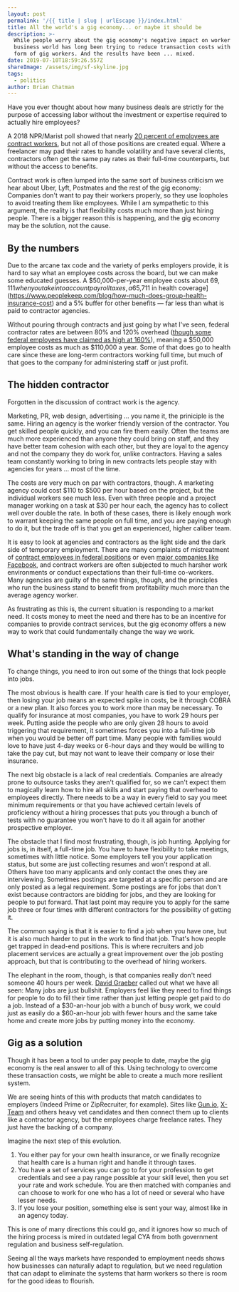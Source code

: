 ```yaml
---
layout: post
permalink: '/{{ title | slug | urlEscape }}/index.html'
title: All the world's a gig economy... or maybe it should be
description: >-
  While people worry about the gig economy's negative impact on worker pay, the
  business world has long been trying to reduce transaction costs with their own
  form of gig workers. And the results have been ... mixed.
date: 2019-07-10T18:59:26.557Z
shareImage: /assets/img/sf-skyline.jpg
tags:
  - politics
author: Brian Chatman
---
```

Have you ever thought about how many business deals are strictly for the purpose of accessing labor without the investment or expertise required to actually hire employees?

A 2018 NPR/Marist poll showed that nearly [20 percent of employees are contract workers](https://www.npr.org/2018/01/22/578825135/rise-of-the-contract-workers-work-is-different-now), but not all of those positions are created equal. Where a freelancer may pad their rates to handle volatility and have several clients, contractors often get the same pay rates as their full-time counterparts, but without the access to benefits.

Contract work is often lumped into the same sort of business criticism we hear about Uber, Lyft, Postmates and the rest of the gig economy: Companies don't want to pay their workers properly, so they use loopholes to avoid treating them like employees. While I am sympathetic to this argument, the reality is that flexibility costs much more than just hiring people. There is a bigger reason this is happening, and the gig economy may be the solution, not the cause. 

## By the numbers

Due to the arcane tax code and the variety of perks employers provide, it is hard to say what an employee costs across the board, but we can make some educated guesses. A $50,000-per-year employee costs about $69,111 when you take into account payroll taxes, a 6% retirement match, [$5,711 in health coverage](https://www.peoplekeep.com/blog/how-much-does-group-health-insurance-cost) and a 5% buffer for other benefits — far less than what is paid to contractor agencies.

Without pouring through contracts and just going by what I've seen, federal contractor rates are between 80% and 120% overhead ([though some federal employees have claimed as high at 160%](https://forum.federalsoup.com/default.aspx?g=posts&t=61874#post714185)), meaning a $50,000 employee costs as much as $110,000 a year. Some of that does go to health care since these are long-term contractors working full time, but much of that goes to the company for administering staff or just profit.

## The hidden contractor

Forgotten in the discussion of contract work is the agency. 

Marketing, PR, web design, advertising ... you name it, the priniciple is the same. Hiring an agency is the worker friendly version of the contractor. You get skilled people quickly, and you can fire them easily. Often the teams are much more experienced than anyone they could bring on staff, and they have better team cohesion with each other, but they are loyal to the agency and not the company they do work for, unlike contractors. Having a sales team constantly working to bring in new contracts lets people stay with agencies for years ... most of the time. 

The costs are very much on par with contractors, though. A marketing agency could cost $110 to $500 per hour based on the project, but the individual workers see much less. Even with three people and a project manager working on a task at $30 per hour each, the agency has to collect well over double the rate. In both of these cases, there is likely enough work to warrant keeping the same people on full time, and you are paying enough to do it, but the trade off is that you get an experienced, higher caliber team.

It is easy to look at agencies and contractors as the light side and the dark side of temporary employment. There are many complaints of mistreatment of [contract employees in federal positions](https://www.contractormisconduct.org/about-fcmd) or even [major companies like Facebook](https://www.theverge.com/2019/6/19/18681845/facebook-moderator-interviews-video-trauma-ptsd-cognizant-tampa), and contract workers are often subjected to much harsher work environments or conduct expectations than their full-time co-workers. Many agencies are guilty of the same things, though, and the principles who run the business stand to benefit from profitability much more than the average agency worker.

As frustrating as this is, the current situation is responding to a market need. It costs money to meet the need and there has to be an incentive for companies to provide contract services, but the gig economy offers a new way to work that could fundamentally change the way we work.

## What's standing in the way of change

To change things, you need to iron out some of the things that lock people into jobs.

The most obvious is health care. If your health care is tied to your employer, then losing your job means an expected spike in costs, be it through COBRA or a new plan. It also forces you to work more than may be necessary. To qualify for insurance at most companies, you have to work 29 hours per week. Putting aside the people who are only given 28 hours to avoid triggering that requirement, it sometimes forces you into a full-time job when you would be better off part time. Many people with families would love to have just 4-day weeks or 6-hour days and they would be willing to take the pay cut, but may not want to leave their company or lose their insurance.

The next big obstacle is a lack of real credentials. Companies are already prone to outsource tasks they aren't qualified for, so we can't expect them to magically learn how to hire all skills and start paying that overhead to employees directly. There needs to be a way in every field to say you meet minimum requirements or that you have achieved certain levels of proficiency without a hiring processes that puts you through a bunch of tests with no guarantee you won't have to do it all again for another prospective employer.

The obstacle that I find most frustrating, though, is job hunting. Applying for jobs is, in itself, a full-time job. You have to have flexibility to take meetings, sometimes with little notice. Some employers tell you your application status, but some are just collecting resumes and won't respond at all. Others have too many applicants and only contact the ones they are interviewing. Sometimes postings are targeted at a specific person and are only posted as a legal requirement. Some postings are for jobs that don't exist because contractors are bidding for jobs, and they are looking for people to put forward. That last point may require you to apply for the same job three or four times with different contractors for the possibility of getting it.

The common saying is that it is easier to find a job when you have one, but it is also much harder to put in the work to find that job. That's how people get trapped in dead-end positions. This is where recruiters and job placement services are actually a great improvement over the job posting approach, but that is contributing to the overhead of hiring workers.

The elephant in the room, though, is that companies really don't need someone 40 hours per week. [David Graeber](https://en.wikipedia.org/wiki/Bullshit_Jobs) called out what we have all seen: Many jobs are just bullshit. Employers feel like they need to find things for people to do to fill their time rather than just letting people get paid to do a job. Instead of a $30-an-hour job with a bunch of busy work, we could just as easily do a $60-an-hour job with fewer hours and the same take home and create more jobs by putting money into the economy.

## Gig as a solution

Though it has been a tool to under pay people to date, maybe the gig economy is the real answer to all of this. Using technology to overcome these transaction costs, we might be able to create a much more resilient system. 

We are seeing hints of this with products that match candidates to employers (Indeed Prime or ZipRecruiter, for example). Sites like [Gun.io](https://www.gun.io/), [X-Team](https://x-team.com/) and others heavy vet candidates and then connect them up to clients like a contractor agency, but the employees charge freelance rates. They just have the backing of a company.

Imagine the next step of this evolution.

1. You either pay for your own health insurance, or we finally recognize that health care is a human right and handle it through taxes. 
2. You have a set of services you can go to for your profession to get credentials and see a pay range possible at your skill level, then you set your rate and work schedule. You are then matched with companies and can choose to work for one who has a lot of need or several who have lesser needs. 
3. If you lose your position, something else is sent your way, almost like in an agency today. 

This is one of many directions this could go, and it ignores how so much of the hiring process is mired in outdated legal CYA from both government regulation and business self-regulation.

Seeing all the ways markets have responded to employment needs shows how businesses can naturally adapt to regulation, but we need regulation that can adapt to eliminate the systems that harm workers so there is room for the good ideas to flourish.
